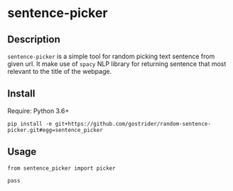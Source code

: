 # sentence-picker

## Description
`sentence-picker` is a simple tool for random picking text sentence from given url.
It make use of `spacy` NLP library for returning sentence that most relevant to the title of the webpage.

## Install

Require: Python 3.6+
```
pip install -e git+https://github.com/gostrider/random-sentence-picker.git#egg=sentence_picker
```

## Usage
```
from sentence_picker import picker

pass
```
